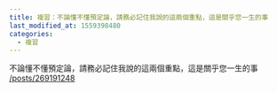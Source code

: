 ```yaml
---
title: 複習：不論懂不懂預定論，請務必記住我說的這兩個重點，這是關乎您一生的事
last_modified_at: 1559398480
categories:
  - 複習
---
```


<p>不論懂不懂預定論，請務必記住我說的這兩個重點，這是關乎您一生的事<br>
<a href="/posts/269191248" target="_blank">/posts/269191248</a></p>

<p>&nbsp;</p>

